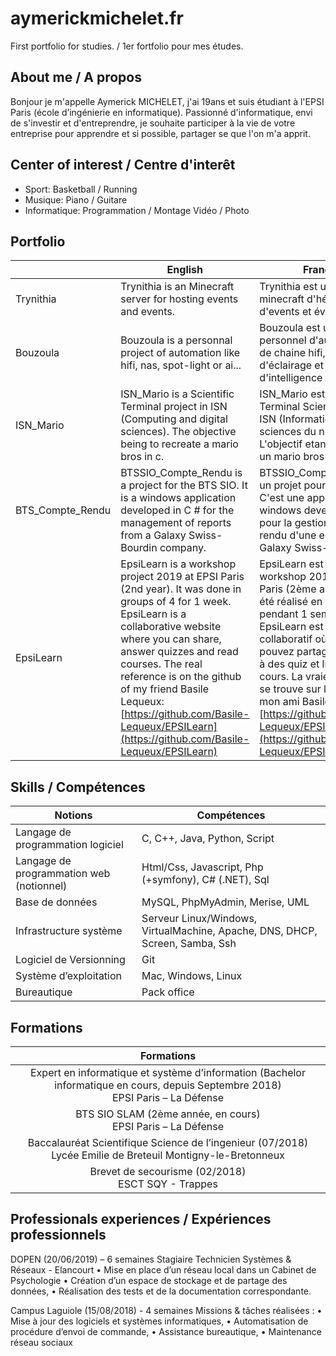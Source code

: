 # aymerickmichelet.fr
First portfolio for studies. / 1er fortfolio pour mes études.

## About me / A propos
Bonjour je m'appelle Aymerick MICHELET, j'ai 19ans et suis étudiant à l'EPSI Paris (école d’ingénierie en informatique). Passionné d'informatique, envi de s'investir et d'entreprendre, je souhaite participer à la vie de votre entreprise pour apprendre et si possible, partager se que l'on m'a apprit.

## Center of interest / Centre d'interêt
* Sport: Basketball / Running
* Musique: Piano / Guitare
* Informatique: Programmation / Montage Vidéo / Photo

## Portfolio

|         |English                        |Français                     |
|---------|-------------------------------|-----------------------------|
|Trynithia|Trynithia is an Minecraft server for hosting events and events.|Trynithia est un serveur minecraft d'hébergement d'events et événements.|
|Bouzoula |Bouzoula is a personnal project of automation like hifi, nas, spot-light or ai...|Bouzoula est un projet personnel d'automatisation de chaine hifi, de nas, d'éclairage et d'intelligence artificiel...|
|ISN_Mario|ISN_Mario is a Scientific Terminal project in ISN (Computing and digital sciences). The objective being to recreate a mario bros in c.|ISN_Mario est un projet de Terminal Scientifique en ISN (Informatique et sciences du numérique). L'objectif etant de recréer un mario bros en c.|
|BTS_Compte_Rendu|BTSSIO_Compte_Rendu is a project for the BTS SIO. It is a windows application developed in C # for the management of reports from a Galaxy Swiss-Bourdin company.|BTSSIO_Compte_Rendu est un projet pour le BTS SIO. C'est une application windows developpé en c# pour la gestion de compte rendu d'une entreprise Galaxy Swiss-Bourdin.|
|EpsiLearn|EpsiLearn is a workshop project 2019 at EPSI Paris (2nd year). It was done in groups of 4 for 1 week. EpsiLearn is a collaborative website where you can share, answer quizzes and read courses. The real reference is on the github of my friend Basile Lequeux: [https://github.com/Basile-Lequeux/EPSILearn](https://github.com/Basile-Lequeux/EPSILearn)|EpsiLearn est un projet du workshop 2019 à EPSI Paris (2ème année). Il a été réalisé en groupes de 4 pendant 1 semaine. EpsiLearn est un site Web collaboratif où vous pouvez partager, répondre à des quiz et lire des cours. La vraie référence se trouve sur le github de mon ami Basile Lequeux: [https://github.com/Basile-Lequeux/EPSILearn](https://github.com/Basile-Lequeux/EPSILearn)|

## Skills / Compétences

|Notions|Compétences|
|-|-|
|Langage de programmation logiciel| C, C++, Java, Python, Script|
|Langage de programmation web (notionnel)| Html/Css, Javascript, Php (+symfony), C# (.NET), Sql|
|Base de données| MySQL, PhpMyAdmin, Merise, UML|
|Infrastructure système| Serveur Linux/Windows, VirtualMachine, Apache, DNS, DHCP, Screen, Samba, Ssh|
|Logiciel de Versionning| Git|
|Système d’exploitation| Mac, Windows, Linux|
|Bureautique| Pack office| 

## Formations
|Formations|
|:-:|
|Expert en informatique et système d’information (Bachelor informatique en cours, depuis Septembre 2018)<br>EPSI Paris – La Défense| 
|BTS SIO SLAM (2ème année, en cours)<br>EPSI Paris – La Défense|
|Baccalauréat Scientifique Science de l’ingenieur (07/2018)<br>Lycée Emilie de Breteuil Montigny-le-Bretonneux|
|Brevet de secourisme (02/2018)<br>ESCT SQY - Trappes|

## Professionals experiences / Expériences professionnels
DOPEN (20/06/2019) – 6 semaines
Stagiaire Technicien Systèmes & Réseaux - Elancourt
• Mise en place d’un réseau local dans un Cabinet de Psychologie
• Création d’un espace de stockage et de partage des données,
• Réalisation des tests et de la documentation correspondante. 

Campus Laguiole (15/08/2018) - 4 semaines 
Missions & tâches réalisées :
• Mise à jour des logiciels et systèmes informatiques,
• Automatisation de procédure d’envoi de commande,
• Assistance bureautique,
• Maintenance réseau sociaux
